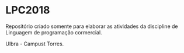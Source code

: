 # LPC2018

Repositório criado somente para elaborar as atividades da discipline de Linguagem de programação cormercial.

Ulbra - Campust Torres.